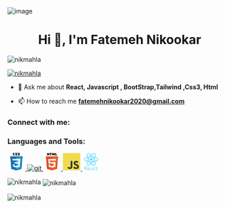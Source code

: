 <img width="480" height="270" alt="image" src="https://github.com/user-attachments/assets/4e5485e2-a387-49ce-aa86-14bd00b6c462" />

<h1 align="center">Hi 👋, I'm Fatemeh Nikookar</h1>


<p align="left"> <img src="https://komarev.com/ghpvc/?username=nikmahla&label=Profile%20views&color=0e75b6&style=flat" alt="nikmahla" /> </p>

<p align="left"> <a href="https://github.com/ryo-ma/github-profile-trophy"><img src="https://github-profile-trophy.vercel.app/?username=nikmahla" alt="nikmahla" /></a> </p>

- 💬 Ask me about **React, Javascript , BootStrap,Tailwind ,Css3, Html**

- 📫 How to reach me **fatemehnikookar2020@gmail.com**

<h3 align="left">Connect with me:</h3>
<p align="left">
</p>

<h3 align="left">Languages and Tools:</h3>
<p align="left"> <a href="https://www.w3schools.com/css/" target="_blank" rel="noreferrer"> <img src="https://raw.githubusercontent.com/devicons/devicon/master/icons/css3/css3-original-wordmark.svg" alt="css3" width="40" height="40"/> </a> <a href="https://git-scm.com/" target="_blank" rel="noreferrer"> <img src="https://www.vectorlogo.zone/logos/git-scm/git-scm-icon.svg" alt="git" width="40" height="40"/> </a> <a href="https://www.w3.org/html/" target="_blank" rel="noreferrer"> <img src="https://raw.githubusercontent.com/devicons/devicon/master/icons/html5/html5-original-wordmark.svg" alt="html5" width="40" height="40"/> </a> <a href="https://developer.mozilla.org/en-US/docs/Web/JavaScript" target="_blank" rel="noreferrer"> <img src="https://raw.githubusercontent.com/devicons/devicon/master/icons/javascript/javascript-original.svg" alt="javascript" width="40" height="40"/> </a> <a href="https://reactjs.org/" target="_blank" rel="noreferrer"> <img src="https://raw.githubusercontent.com/devicons/devicon/master/icons/react/react-original-wordmark.svg" alt="react" width="40" height="40"/> </a> </p>

<p><img align="left" src="https://github-readme-stats.vercel.app/api/top-langs?username=nikmahla&show_icons=true&locale=en&layout=compact" alt="nikmahla" /></p>

<p>&nbsp;<img align="center" src="https://github-readme-stats.vercel.app/api?username=nikmahla&show_icons=true&locale=en" alt="nikmahla" /></p>

<p><img align="center" src="https://github-readme-streak-stats.herokuapp.com/?user=nikmahla&" alt="nikmahla" /></p>
